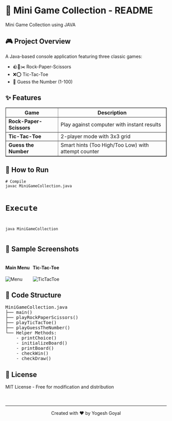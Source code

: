 # 📜 Mini Game Collection - README
Mini Game Collection using JAVA

<h2>🎮 Project Overview</h2>
<p>
  A Java-based console application featuring three classic games:
</p>
<ul>
  <li>🪨📄✂️ Rock-Paper-Scissors</li>
  <li>❌⭕ Tic-Tac-Toe</li>
  <li>🔢 Guess the Number (1-100)</li>
</ul>

<h2>✨ Features</h2>
<table border="1">
  <tr>
    <th>Game</th>
    <th>Description</th>
  </tr>
  <tr>
    <td><b>Rock-Paper-Scissors</b></td>
    <td>Play against computer with instant results</td>
  </tr>
  <tr>
    <td><b>Tic-Tac-Toe</b></td>
    <td>2-player mode with 3x3 grid</td>
  </tr>
  <tr>
    <td><b>Guess the Number</b></td>
    <td>Smart hints (Too High/Too Low) with attempt counter</td>
  </tr>
</table>

<h2>🚀 How to Run</h2>
<pre><code class="language-bash"># Compile
javac MiniGameCollection.java

# Execute
java MiniGameCollection</code></pre>

<h2>🎥 Sample Screenshots</h2>
<div style="display: flex; gap: 10px;">
  <div>
    <h4>Main Menu</h4>
    <img src="https://via.placeholder.com/300x150?text=Game+Selection+Menu" alt="Menu">
  </div>
  <div>
    <h4>Tic-Tac-Toe</h4>
    <img src="https://via.placeholder.com/300x150?text=TicTacToe+Board" alt="TicTacToe">
  </div>
</div>

<h2>🧩 Code Structure</h2>
<pre>
MiniGameCollection.java
├── main()
├── playRockPaperScissors()
├── playTicTacToe()
├── playGuessTheNumber()
└── Helper Methods:
    - printChoice()
    - initializeBoard()
    - printBoard()
    - checkWin()
    - checkDraw()</pre>

<h2>📜 License</h2>
<p>MIT License - Free for modification and distribution</p>

<footer style="margin-top: 50px; text-align: center;">
  <hr>
  <p>Created with ❤️ by Yogesh Goyal</p>
</footer>